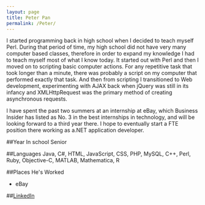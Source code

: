 ```yaml
---
layout: page
title: Peter Pan
permalink: /Peter/
---
```

I started programming back in high school when I decided to teach myself Perl. During that period of time, my high school did not have very many computer based classes, therefore in order to expand my knowledge I had to teach myself most of what I know today. It started out with Perl and then I moved on to scripting basic computer actions. For any repetitive task that took longer than a minute, there was probably a script on my computer that performed exactly that task. And then from scripting I transitioned to Web development, experimenting with AJAX back when jQuery was still in its infancy and XMLHttpRequest was the primary method of creating asynchronous requests.

I have spent the past two summers at an internship at eBay, which Business Insider has listed as No. 3 in the best internships in technology, and will be looking forward to a third year there. I hope to eventually start a FTE position there working as a.NET application developer.

##Year In school
Senior

##Languages
Java, C#, HTML, JavaScript, CSS, PHP, MySQL, C++, Perl, Ruby, Objective-C, MATLAB, Mathematica, R

##Places He's Worked
- eBay

##[LinkedIn](www.linkedin.com/in/ipeterpan)
